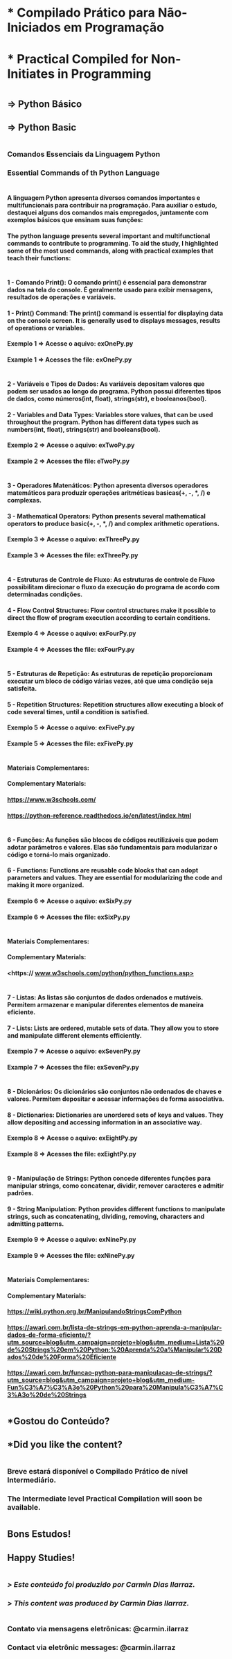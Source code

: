 # * Compilado Prático para Não-Iniciados em Programação 
# * Practical Compiled for Non-Initiates in Programming 
#
## => Python Básico 
## => Python Basic
# 
### Comandos Essenciais da Linguagem Python  
### Essential Commands of th Python Language
# 
#### A linguagem Python apresenta diversos comandos importantes e multifuncionais para contribuir na programação. Para auxiliar o estudo, destaquei alguns dos comandos mais empregados, juntamente com exemplos básicos que ensinam suas funções: 
#### The python language presents several important and multifunctional commands to contribute to programming. To aid the study, I highlighted some of the most used commands, along with practical examples that teach their functions: 
#
#### 1 - Comando Print(): O comando print() é essencial para demonstrar dados na tela do console. É geralmente usado para exibir mensagens, resultados de operações e variáveis.
#### 1 - Print() Command: The print() command is essential for displaying data on the console screen. It is generally used to displays messages, results of operations or variables.   
#### Exemplo 1 => Acesse o aquivo: exOnePy.py
#### Example 1 => Acesses the file: exOnePy.py
#
#### 2 - Variáveis e Tipos de Dados: As variáveis depositam valores que podem ser usados ao longo do programa. Python possui diferentes tipos de dados, como números(int, float), strings(str), e booleanos(bool).
#### 2 - Variables and Data Types: Variables store values, that can be used throughout the program. Python has different data types such as numbers(int, float), strings(str) and booleans(bool).
#### Exemplo 2 => Acesse o aquivo: exTwoPy.py
#### Example 2 => Acesses the file: eTwoPy.py
#
#### 3 - Operadores Matenáticos: Python apresenta diversos operadores matemáticos para produzir operações aritméticas basicas(+, -, *, /) e complexas.
#### 3 - Mathematical Operators: Python presents several mathematical operators to produce basic(+, -, *, /) and complex arithmetic operations. 
#### Exemplo 3 => Acesse o aquivo: exThreePy.py
#### Example 3 => Acesses the file: exThreePy.py
#
#### 4 - Estruturas de Controle de Fluxo: As estruturas de controle de Fluxo possibilitam direcionar o fluxo da execução do programa de acordo com determinadas condições. 
#### 4 - Flow Control Structures: Flow control structures make it possible to direct the flow of program execution according to certain conditions. 
#### Exemplo 4 => Acesse o aquivo: exFourPy.py
#### Example 4 => Acesses the file: exFourPy.py
#
#### 5 - Estruturas de Repetição: As estruturas de repetição proporcionam executar um bloco de código várias vezes, até que uma condição seja satisfeita.
#### 5 - Repetition Structures: Repetition structures allow executing a block of code several times, until a condition is satisfied.
#### Exemplo 5 => Acesse o aquivo: exFivePy.py
#### Example 5 => Acesses the file: exFivePy.py
# 
#### Materiais Complementares: 
#### Complementary Materials: 
#### <https://www.w3schools.com/>
#### <https://python-reference.readthedocs.io/en/latest/index.html>
#
#### 6 - Funções: As funções são blocos de códigos reutilizáveis que podem adotar parâmetros e valores. Elas são fundamentais para modularizar o código e torná-lo mais organizado.
#### 6 - Functions: Functions are reusable code blocks that can adopt parameters and values. They are essential for modularizing the code and making it more organized.
#### Exemplo 6 => Acesse o aquivo: exSixPy.py
#### Example 6 => Acesses the file: exSixPy.py
#
#### Materiais Complementares: 
#### Complementary Materials: 
#### <https:// www.w3schools.com/python/python_functions.asp>
#
#### 7 - Listas: As listas são conjuntos de dados ordenados e mutáveis. Permitem armazenar e manipular diferentes elementos de maneira eficiente. 
#### 7 - Lists: Lists are ordered, mutable sets of data. They allow you to store and manipulate different elements efficiently. 
#### Exemplo 7 => Acesse o aquivo: exSevenPy.py
#### Example 7 => Acesses the file: exSevenPy.py
#
#### 8 - Dicionários: Os dicionários são conjuntos não ordenados de chaves e valores. Permitem depositar e acessar informações de forma associativa.
#### 8 - Dictionaries: Dictionaries are unordered sets of keys and values. They allow depositing and accessing information in an associative way.
#### Exemplo 8 => Acesse o aquivo: exEightPy.py
#### Example 8 => Acesses the file: exEightPy.py
#
#### 9 - Manipulação de Strings: Python concede diferentes funções para manipular strings, como concatenar, dividir, remover caracteres e admitir padrões.
#### 9 - String Manipulation: Python provides different functions to manipulate strings, such as concatenating, dividing, removing, characters and admitting patterns.
#### Exemplo 9 => Acesse o aquivo: exNinePy.py
#### Example 9 => Acesses the file: exNinePy.py
#
#### Materiais Complementares: 
#### Complementary Materials:
#### <https://wiki.python.org.br/ManipulandoStringsComPython>
#### <https://awari.com.br/lista-de-strings-em-python-aprenda-a-manipular-dados-de-forma-eficiente/?utm_source=blog&utm_campaign=projeto+blog&utm_medium=Lista%20de%20Strings%20em%20Python:%20Aprenda%20a%Manipular%20Dados%20de%20Forma%20Eficiente>
#### <https://awari.com.br/funcao-python-para-manipulacao-de-strings/?utm_source=blog&utm_campaign=projeto+blog&utm_medium-Fun%C3%A7%C3%A3o%20Python%20para%20Manipula%C3%A7%C3%A3o%20de%20Strings>
#
#
#
## <p>*Gostou do Conteúdo?
## *Did you like the content?</p>
#
### Breve estará disponível o Compilado Prático de nível Intermediário.
### The Intermediate level Practical Compilation will soon be available.
#
## <p>Bons Estudos!
## Happy Studies!</p>
#
### <em>> Este conteúdo foi produzido por Carmin Dias Ilarraz.
### > This content was produced by Carmin Dias Ilarraz.</em>
#
### Contato via mensagens eletrônicas: @carmin.ilarraz
### Contact via eletrônic messages: @carmin.ilarraz




